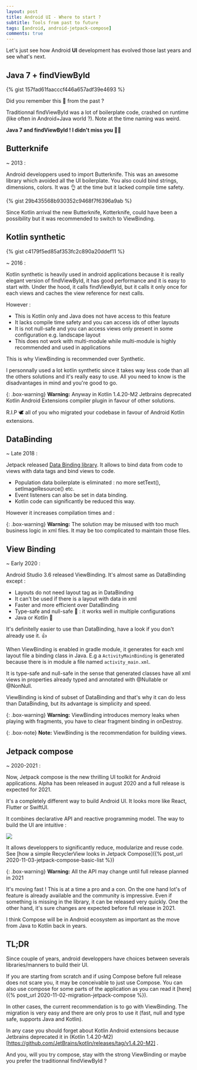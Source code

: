 ```yaml
---
layout: post
title: Android UI - Where to start ?
subtitle: Tools from past to future
tags: [android, android-jetpack-compose]
comments: true
---
```

 
Let's just see how Android **UI** development has evolved those last years and see what's next.

## Java 7 + findViewById

{% gist 157fad61faacccf446a657adf39e4693 %} 
   
Did you remember this 👻 from the past ? 
  
Traditionnal findViewById was a lot of boilerplate code, crashed on runtime (like often in Android+Java world ?). 
Note at the time naming was weird.

**Java 7 and findViewById ! I didn't miss you 🙅‍♂️**

## Butterknife

~ 2013 :

Android developpers used to import Butterknife. This was an awesome library which avoided all the UI boilerplate. 
You also could bind strings, dimensions, colors. It was 👌 at the time but it lacked compile time safety.
 
{% gist 29b435568b930352c9468f7f6396a9ab %} 
    
Since Kotlin arrival the new Butterknife, Kotterknife, could have been a possibility but it was recommended to switch to ViewBinding.

## Kotlin synthetic

{% gist c4179f5ed85af353fc2c890a20ddef11 %}  

~ 2016 :

Kotlin synthetic is heavily used in android applications because it is really elegant version of findViewById, 
it has good performance and it is easy to start with. 
Under the hood, it calls findViewById, but it calls it only once for each views and caches 
the view reference for next calls.

However :
- This is Kotlin only and Java does not have access to this feature
- It lacks compile time safety and you can access ids of other layouts
- It is not null-safe and you can access views only present in some configuration e.g. landscape layout
- This does not work with multi-module while multi-module is highly recommended and used in applications

This is why ViewBinding is recommended over Synthetic.

I personnally used a lot kotlin synthetic since it takes way less code than all the others solutions and it's really easy to use.
All you need to know is the disadvantages in mind and you're good to go.
 
{: .box-warning}
**Warning:** Anyway in Kotlin 1.4.20-M2 Jetbrains deprecated Kotlin Android Extensions compiler plugin in favour of other solutions.
 
R.I.P 🕊️ all of you who migrated your codebase in favour of Android Kotlin extensions.

## DataBinding

~ Late 2018 :

Jetpack released [Data Binding library](https://developer.android.com/topic/libraries/data-binding). 
It allows to bind data from code to views with data tags and bind views to code.
- Population data boilerplate is eliminated : no more setText(), setImageResource() etc. 
- Event listeners can also be set in data binding.
- Kotlin code can significantly be reduced this way.
 
However it increases compilation times and :

{: .box-warning}
**Warning:** The solution may be misused with too much business logic in xml files. It may be too complicated to maintain those files.

## View Binding

~ Early 2020 :

Android Studio 3.6 released ViewBinding. 
It's almost same as DataBinding except : 
- Layouts do not need layout tag as in DataBinding
- It can't be used if there is a layout with data in xml
- Faster and more efficient over DataBinding
- Type-safe and null-safe 💪 : it works well in multiple configurations
- Java or Kotlin 🙏

It's definitelly easier to use than DataBinding, have a look if you don't already use it. 👍
 
When ViewBinding is enabled in gradle module, it generates for each xml layout file a binding class in Java.
E.g a `ActivityMainBinding` is generated because there is in module a file named `activity_main.xml`.

It is type-safe and null-safe in the sense that generated classes have all xml views in properties 
already typed and annotated with @Nullable or @NonNull.

ViewBinding is kind of subset of DataBinding and that's why it can do less than DataBinding, but its advantage is simplicity and speed.
   
{: .box-warning}
**Warning:** ViewBinding introduces memory leaks when playing with fragments, you have to clear fragment binding in onDestroy.

{: .box-note}
**Note:** ViewBinding is the recommendation for building views.

## Jetpack compose 

~ 2020-2021 :

Now, Jetpack compose is the new thrilling UI toolkit for Android applications. 
Alpha has been released in august 2020 and a full release is expected for 2021.

It's a completely different way to build Android UI.
It looks more like React, Flutter or SwiftUI. 
 
It combines declarative API and reactive programming model.
The way to build the UI are intuitive :

![](https://1.bp.blogspot.com/-cxPO9bE5QT4/X0Vw6rOOAAI/AAAAAAAAPjg/UmpOu9X6wHMUFaEjuJEdfOcOcwuKEefTwCLcBGAsYHQ/s1600/Screen%2BShot%2B2019-05-06%2Bat%2B9.48.28%2BAM.png)
  
It allows developpers to significantly reduce, modularize and reuse code.
See [how a simple RecyclerView looks in Jetpack Compose]({% post_url 2020-11-03-jetpack-compose-basic-list %})

{: .box-warning}
**Warning:** All the API may change until full release planned in 2021

It's moving fast ! This is at a time a pro and a con.
On the one hand lot's of feature is already available and the community is impressive.
Even if something is missing in the library, it can be released very quickly. 
One the other hand, it's sure changes are expected before full release in 2021.

I think Compose will be in Android ecosystem as important as the move from Java to Kotlin back in years.

## TL;DR

Since couple of years, android developpers have choices between severals libraries/manners to build their UI. 

If you are starting from scratch and if using Compose before full release does not scare you, it may be conceivable 
to just use Compose. 
You can also use compose for some parts of the application as you can read it [here]({% post_url 2020-11-02-migration-jetpack-compose %}).

In other cases, the current recommendation is to go with ViewBinding. 
The migration is very easy and there are only pros to use it (fast, null and type safe, supports Java and Kotlin).

In any case you should forget about Kotlin Android extensions because Jetbrains deprecated it in (Kotlin 1.4.20-M2)[https://github.com/JetBrains/kotlin/releases/tag/v1.4.20-M2] .

And you, will you try compose, stay with the strong ViewBinding or maybe you prefer the traditionnal findViewById ?
